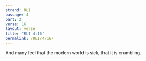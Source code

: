 ```yaml
---
strand: RLI
passage: 4
part: 2
verse: 16
layout: verse
title: "RLI 4:16"
permalink: /RLI/4/16/
---
```

And many feel that the modern world is sick, that it is crumbling.

